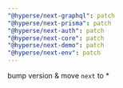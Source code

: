 ```yaml
---
"@hyperse/next-graphql": patch
"@hyperse/next-prisma": patch
"@hyperse/next-auth": patch
"@hyperse/next-core": patch
"@hyperse/next-demo": patch
"@hyperse/next-env": patch
---
```


bump version & move `next` to \*
